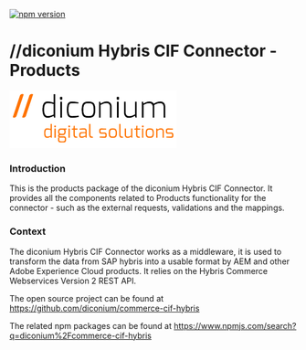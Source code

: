 [![npm version](https://badge.fury.io/js/%40diconium%2Fcommerce-cif-hybris-products.svg)](https://www.npmjs.com/package/@diconium/commerce-cif-hybris-products)

# //diconium Hybris CIF Connector - Products

![diconium-dds](https://raw.githubusercontent.com/diconium/commerce-cif-hybris/master/diconium-dds.png  "diconium digital solutions" )

### Introduction

This is the products package of the diconium Hybris CIF Connector.
It provides all the components related to Products functionality for the connector - such as the external requests, validations and the mappings.

### Context

The diconium Hybris CIF Connector works as a middleware, it is used to transform the data from SAP hybris into a usable format by AEM and other Adobe Experience Cloud products. It relies on the Hybris Commerce Webservices Version 2 REST API.

The open source project can be found at https://github.com/diconium/commerce-cif-hybris

The related npm packages can be found at https://www.npmjs.com/search?q=diconium%2Fcommerce-cif-hybris

